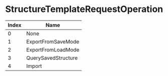 # StructureTemplateRequestOperation

Index | Name
--- | ---
0 | None
1 | ExportFromSaveMode
2 | ExportFromLoadMode
3 | QuerySavedStructure
4 | Import